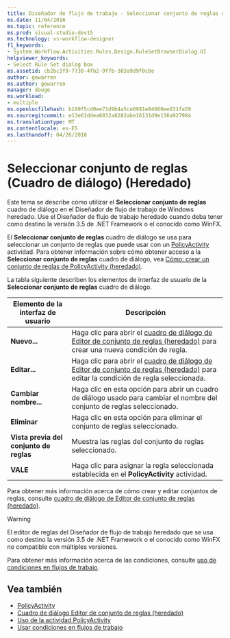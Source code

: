 ```yaml
---
title: Diseñador de flujo de trabajo - Seleccionar conjunto de reglas de cuadro de diálogo) (heredado)
ms.date: 11/04/2016
ms.topic: reference
ms.prod: visual-studio-dev15
ms.technology: vs-workflow-designer
f1_keywords:
- System.Workflow.Activities.Rules.Design.RuleSetBrowserDialog.UI
helpviewer_keywords:
- Select Rule Set dialog box
ms.assetid: cb2bc3f9-7730-4fb2-9f7b-303a9d9f0c8e
author: gewarren
ms.author: gewarren
manager: douge
ms.workload:
- multiple
ms.openlocfilehash: b199f5cd0ee71d9b4a5ce0991e84660ee031fa59
ms.sourcegitcommit: e13e61ddea6032a8282abe16131d9e136a927984
ms.translationtype: MT
ms.contentlocale: es-ES
ms.lasthandoff: 04/26/2018
---
```

# <a name="select-rule-set-dialog-box-legacy"></a>Seleccionar conjunto de reglas (Cuadro de diálogo) (Heredado)

Este tema se describe cómo utilizar el **Seleccionar conjunto de reglas** cuadro de diálogo en el Diseñador de flujo de trabajo de Windows heredado. Use el Diseñador de flujo de trabajo heredado cuando deba tener como destino la versión 3.5 de .NET Framework o el conocido como WinFX.

El **Seleccionar conjunto de reglas** cuadro de diálogo se usa para seleccionar un conjunto de reglas que puede usar con un [PolicyActivity](http://go.microsoft.com/fwlink?LinkID=65019) actividad. Para obtener información sobre cómo obtener acceso a la **Seleccionar conjunto de reglas** cuadro de diálogo, vea [Cómo: crear un conjunto de reglas de PolicyActivity (heredado)](../workflow-designer/how-to-create-a-policyactivity-rule-set-legacy.md).

La tabla siguiente describen los elementos de interfaz de usuario de la **Seleccionar conjunto de reglas** cuadro de diálogo.

|Elemento de la interfaz de usuario|Descripción|
|----------------|-----------------|
|**Nuevo...**|Haga clic para abrir el [cuadro de diálogo de Editor de conjunto de reglas (heredado)](../workflow-designer/rule-set-editor-dialog-box-legacy.md) para crear una nueva condición de regla.|
|**Editar...**|Haga clic para abrir el [cuadro de diálogo de Editor de conjunto de reglas (heredado)](../workflow-designer/rule-set-editor-dialog-box-legacy.md) para editar la condición de regla seleccionada.|
|**Cambiar nombre...**|Haga clic en esta opción para abrir un cuadro de diálogo usado para cambiar el nombre del conjunto de reglas seleccionado.|
|**Eliminar**|Haga clic en esta opción para eliminar el conjunto de reglas seleccionado.|
|**Vista previa del conjunto de reglas**|Muestra las reglas del conjunto de reglas seleccionado.|
|**VALE**|Haga clic para asignar la regla seleccionada establecida en el **PolicyActivity** actividad.|

 Para obtener más información acerca de cómo crear y editar conjuntos de reglas, consulte [cuadro de diálogo de Editor de conjunto de reglas (heredado)](../workflow-designer/rule-set-editor-dialog-box-legacy.md).

> [!WARNING]
> El editor de reglas del Diseñador de flujo de trabajo heredado que se usa como destino la versión 3.5 de .NET Framework o el conocido como WinFX no compatible con múltiples versiones.

 Para obtener más información acerca de las condiciones, consulte [uso de condiciones en flujos de trabajo](http://go.microsoft.com/fwlink?LinkID=65009).

## <a name="see-also"></a>Vea también

- [PolicyActivity](http://go.microsoft.com/fwlink?LinkID=65019)
- [Cuadro de diálogo Editor de conjunto de reglas (heredado)](../workflow-designer/rule-set-editor-dialog-box-legacy.md)
- [Uso de la actividad PolicyActivity](http://go.microsoft.com/fwlink?LinkID=65004)
- [Usar condiciones en flujos de trabajo](http://go.microsoft.com/fwlink?LinkID=65009)